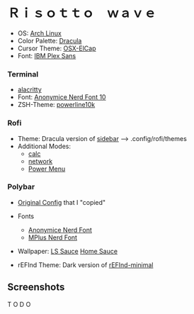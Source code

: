 # Ｒｉｓｏｔｔｏ　ｗａｖｅ

* OS: [Arch Linux](https://archlinux.org)
* Color Palette: [Dracula](https://draculatheme.com/)
* Cursor Theme: [OSX-ElCap](https://www.gnome-look.org/p/1084939/)
* Font: [IBM Plex Sans](https://github.com/ibm/plex)

### Terminal 
* [alacritty](https://github.com/alacritty/alacritty)
* Font: [Anonymice Nerd Font 10](https://github.com/ryanoasis/nerd-fonts/tree/master/patched-fonts/IBMPlexMono)
* ZSH-Theme: [powerline10k](https://github.com/romkatv/powerlevel10k)

### Rofi
* Theme: Dracula version of [sidebar](https://github.com/davatorium/rofi/blob/next/themes/sidebar.rasi) --> .config/rofi/themes
* Additional Modes:
    * [calc](https://github.com/svenstaro/rofi-calc)
    * [network](https://github.com/firecat53/networkmanager-dmenu)
    * [Power Menu](https://github.com/AlePini/risotto/blob/master/.local/bin/onrofi)

### Polybar
* [Original Config](https://gitlab.com/BVollmerhaus/dotfiles/tree/master/config/polybar) that I "copied"
* Fonts
    * [Anonymice Nerd Font](https://github.com/ryanoasis/nerd-fonts/tree/master/patched-fonts/AnonymousPro)
    * [MPlus Nerd Font](https://github.com/ryanoasis/nerd-fonts/tree/master/patched-fonts/MPlus)

* Wallpaper: [LS Sauce](https://www.artstation.com/artwork/Rr90O) [Home Sauce](https://wall.alphacoders.com/big.php?i=939177)
* rEFInd Theme: Dark version of [rEFInd-minimal](https://github.com/EvanPurkhiser/rEFInd-minimal)

## Screenshots
T O D O 
